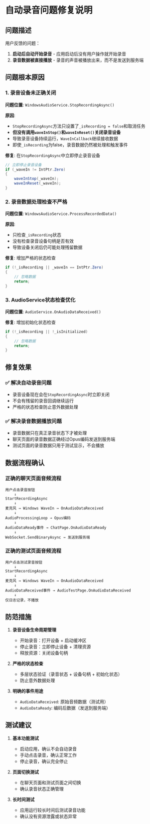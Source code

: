 # 自动录音问题修复说明

## 问题描述

用户反馈的问题：
1. **启动后自动开始录音** - 应用启动后没有用户操作就开始录音
2. **录音数据被直接播放** - 录音的声音被播放出来，而不是发送到服务端

## 问题根本原因

### 1. 录音设备未正确关闭

**问题位置**: `WindowsAudioService.StopRecordingAsync()`

**原因**: 
- `StopRecordingAsync`方法只设置了`_isRecording = false`和取消任务
- **但没有调用`waveInStop()`和`waveInReset()`关闭录音设备**
- 导致录音设备持续运行，`WaveInCallback`继续接收数据
- 即使`_isRecording`为false，录音数据仍然被处理和触发事件

**修复**: 在`StopRecordingAsync`中立即停止录音设备
```csharp
// 立即停止录音设备
if (_waveIn != IntPtr.Zero)
{
    waveInStop(_waveIn);
    waveInReset(_waveIn);
}
```

### 2. 录音数据处理检查不严格

**问题位置**: `WindowsAudioService.ProcessRecordedData()`

**原因**:
- 只检查`_isRecording`状态
- 没有检查录音设备句柄是否有效
- 导致设备关闭后仍可能处理残留数据

**修复**: 增加严格的状态检查
```csharp
if (!_isRecording || _waveIn == IntPtr.Zero)
{
    // 忽略数据
    return;
}
```

### 3. AudioService状态检查优化

**问题位置**: `AudioService.OnAudioDataReceived()`

**修复**: 增加初始化状态检查
```csharp
if (!_isRecording || !_isInitialized)
{
    // 忽略数据
    return;
}
```

## 修复效果

### ✅ 解决自动录音问题
- 录音设备现在会在`StopRecordingAsync`时立即关闭
- 不会有残留的录音回调继续运行
- 严格的状态检查防止意外数据处理

### ✅ 解决录音数据播放问题
- 录音数据只在真正录音状态下才被处理
- 聊天页面的录音数据正确经过Opus编码发送到服务端
- 测试页面的录音数据只用于测试显示，不会播放

## 数据流程确认

### 正确的聊天页面音频流程
```
用户点击录音按钮
    ↓
StartRecordingAsync
    ↓
麦克风 → Windows WaveIn → OnAudioDataReceived
    ↓
AudioProcessingLoop → Opus编码
    ↓
AudioDataReady事件 → ChatPage.OnAudioDataReady
    ↓
WebSocket.SendBinaryAsync → 发送到服务端
```

### 正确的测试页面音频流程
```
用户点击测试录音按钮
    ↓
StartRecordingAsync
    ↓
麦克风 → Windows WaveIn → OnAudioDataReceived
    ↓
AudioDataReceived事件 → AudioTestPage.OnAudioDataReceived
    ↓
仅日志记录，不播放
```

## 防范措施

1. **录音设备生命周期管理**
   - 开始录音：打开设备 + 启动缓冲区
   - 停止录音：立即停止设备 + 清理资源
   - 释放资源：关闭设备句柄

2. **严格的状态检查**
   - 多层状态验证（录音状态 + 设备句柄 + 初始化状态）
   - 防止意外数据处理

3. **明确的事件用途**
   - `AudioDataReceived`: 原始音频数据（测试用）
   - `AudioDataReady`: 编码后数据（发送到服务端）

## 测试建议

1. **基本功能测试**
   - 启动应用，确认不会自动录音
   - 手动点击录音，确认正常工作
   - 停止录音，确认完全停止

2. **页面切换测试**
   - 在聊天页面和测试页面之间切换
   - 确认录音状态正确管理

3. **长时间测试**
   - 应用运行较长时间后测试录音功能
   - 确认没有资源泄露或状态异常 